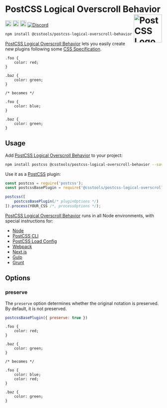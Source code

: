# PostCSS Logical Overscroll Behavior [<img src="https://postcss.github.io/postcss/logo.svg" alt="PostCSS Logo" width="90" height="90" align="right">][PostCSS]

[<img alt="npm version" src="https://img.shields.io/npm/v/@csstools/postcss-logical-overscroll-behavior.svg" height="20">][npm-url] [<img alt="CSS Standard Status" src="https://cssdb.org/images/badges/TODO.svg" height="20">][css-url] [<img alt="Build Status" src="https://github.com/csstools/postcss-plugins/workflows/test/badge.svg" height="20">][cli-url] [<img alt="Discord" src="https://shields.io/badge/Discord-5865F2?logo=discord&logoColor=white">][discord]

```bash
npm install @csstools/postcss-logical-overscroll-behavior --save-dev
```

[PostCSS Logical Overscroll Behavior] lets you easily create new plugins following some [CSS Specification].

```pcss
.foo {
	color: red;
}

.baz {
	color: green;
}

/* becomes */

.foo {
	color: blue;
}

.baz {
	color: green;
}
```

## Usage

Add [PostCSS Logical Overscroll Behavior] to your project:

```bash
npm install postcss @csstools/postcss-logical-overscroll-behavior --save-dev
```

Use it as a [PostCSS] plugin:

```js
const postcss = require('postcss');
const postcssBasePlugin = require('@csstools/postcss-logical-overscroll-behavior');

postcss([
	postcssBasePlugin(/* pluginOptions */)
]).process(YOUR_CSS /*, processOptions */);
```

[PostCSS Logical Overscroll Behavior] runs in all Node environments, with special
instructions for:

- [Node](INSTALL.md#node)
- [PostCSS CLI](INSTALL.md#postcss-cli)
- [PostCSS Load Config](INSTALL.md#postcss-load-config)
- [Webpack](INSTALL.md#webpack)
- [Next.js](INSTALL.md#nextjs)
- [Gulp](INSTALL.md#gulp)
- [Grunt](INSTALL.md#grunt)

## Options

### preserve

The `preserve` option determines whether the original notation
is preserved. By default, it is not preserved.

```js
postcssBasePlugin({ preserve: true })
```

```pcss
.foo {
	color: red;
}

.baz {
	color: green;
}

/* becomes */

.foo {
	color: blue;
	color: red;
}

.baz {
	color: green;
}
```

[cli-url]: https://github.com/csstools/postcss-plugins/actions/workflows/test.yml?query=workflow/test
[css-url]: https://cssdb.org/#TODO
[discord]: https://discord.gg/bUadyRwkJS
[npm-url]: https://www.npmjs.com/package/@csstools/postcss-logical-overscroll-behavior

[PostCSS]: https://github.com/postcss/postcss
[PostCSS Logical Overscroll Behavior]: https://github.com/csstools/postcss-plugins/tree/main/plugins/postcss-logical-overscroll-behavior
[CSS Specification]: #TODO
